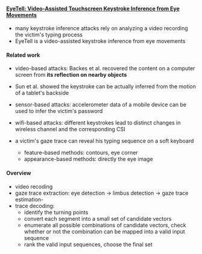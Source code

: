 #### [EyeTell: Video-Assisted Touchscreen Keystroke Inference from Eye Movements](https://www.eecis.udel.edu/~ruizhang/paper/sun-NDSS16.pdf)

- many keystroke inference attacks rely on analyzing a video recording the victim's typing process
- EyeTell is a video-assisted keystroke inference from eye movements

#### Related work

- video-based attacks: Backes et al. recovered the content on a computer screen from **its reflection on nearby objects**
- Sun et al. showed the keystroke can be actually inferred from the motion of a tablet's backside
- sensor-based attacks: accelerometer data of a mobile device can be used to infer the victim's password
- wifi-based attacks: different keystrokes lead to distinct changes in wireless channel and the corresponding CSI

- a victim's gaze trace can reveal his typing sequence on a soft keyboard
  - feature-based methods: contours, eye corner
  - appearance-based methods: directly the eye image

#### Overview

- video recoding
- gaze trace extraction: eye detection -> limbus detection -> gaze trace estimation-
- trace decoding: 
  - identify the turning points
  - convert each segment into a small set of candidate vectors
  - enumerate all possible combinations of candidate vectors, check whether or not the combination can be mapped into a valid input sequence
  - rank the valid input sequences, choose the final set